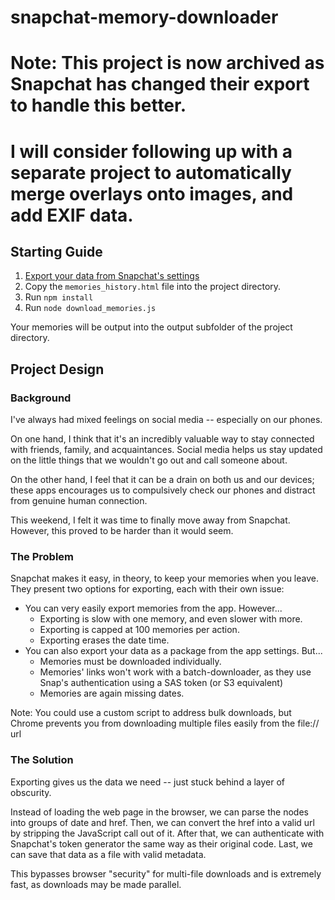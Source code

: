 # snapchat-memory-downloader
# Note: This project is now archived as Snapchat has changed their export to handle this better.
# I will consider following up with a separate project to automatically merge overlays onto images, and add EXIF data.

## Starting Guide

1. [Export your data from Snapchat's settings](https://support.snapchat.com/en-US/a/download-my-data)
2. Copy the `memories_history.html` file into the project directory.
3. Run `npm install`
4. Run `node download_memories.js`

Your memories will be output into the output subfolder of the project directory.

## Project Design
### Background

I've always had mixed feelings on social media -- especially on our phones.

On one hand, I think that it's an incredibly valuable way to stay connected with friends, family, and acquaintances.
Social media helps us stay updated on the little things that we wouldn't go out and call someone about.

On the other hand, I feel that it can be a drain on both us and our devices;
these apps encourages us to compulsively check our phones and distract from genuine human connection.

This weekend, I felt it was time to finally move away from Snapchat.
However, this proved to be harder than it would seem.

### The Problem

Snapchat makes it easy, in theory, to keep your memories when you leave.
They present two options for exporting, each with their own issue:

- You can very easily export memories from the app. However...
  - Exporting is slow with one memory, and even slower with more.
  - Exporting is capped at 100 memories per action.
  - Exporting erases the date time.
- You can also export your data as a package from the app settings. But...
  - Memories must be downloaded individually.
  - Memories' links won't work with a batch-downloader, as they use Snap's authentication using a SAS token (or S3 equivalent)
  - Memories are again missing dates.

Note: You could use a custom script to address bulk downloads, but Chrome prevents you from downloading multiple files easily from the file:// url

### The Solution

Exporting gives us the data we need -- just stuck behind a layer of obscurity.

Instead of loading the web page in the browser, we can parse the nodes into groups of date and href.
Then, we can convert the href into a valid url by stripping the JavaScript call out of it.
After that, we can authenticate with Snapchat's token generator the same way as their original code.
Last, we can save that data as a file with valid metadata.

This bypasses browser "security" for multi-file downloads and is extremely fast, as downloads may be made parallel.
